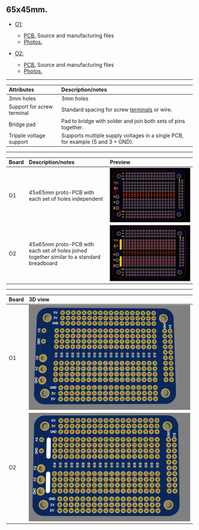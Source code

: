 
## 65x45mm.

* [O1:](https://github.com/Mathiaszmrga/ProtoPCBs/tree/main/65x45/O1)
  * [PCB.](https://github.com/Mathiaszmrga/ProtoPCBs/tree/main/65x45/O1/PCB)
Source and manufacturing files
  * [Photos.](https://github.com/Mathiaszmrga/ProtoPCBs/tree/main/65x45/O1/Photos)

* [O2:](https://github.com/Mathiaszmrga/ProtoPCBs/tree/main/65x45/O1)
  * [PCB.](https://github.com/Mathiaszmrga/ProtoPCBs/tree/main/65x45/O2/PCB)
Source and manufacturing files
  * [Photos.](https://github.com/Mathiaszmrga/ProtoPCBs/tree/main/65x45/O2/Photos)

___

|	Attributes	|	Description/notes	|
|:--|:--|
|	3mm holes|	3mm holes	|
|	Support for screw terminal	|	Standard spacing for screw [terminals](https://lcsc.com/product-detail/Screw-terminal_Ningbo-Kangnex-Elec-WJ126V-5-0-3P_C8401.html) or wire.|
|	Bridge pad|	Pad to bridge with solder and join both sets of pins together.|
|	Tripple voltage support|	Supports multiple supply voltages in a single PCB, for example (5 and 3 + GND).|

___

Board| Description/notes | Preview
|:--|:--|:--|
O1| 45x65mm proto-PCB with each set of holes independent | ![64x46 O1](O1/Photos/65X45_O1.PNG)
O2| 45x65mm proto-PCB with each set of holes joined together similar to a standard breadboard| ![64x46 O2](O2/Photos/65X45_O2.PNG)

___

| Board | 3D view |
|:--|:--|
| O1 |  ![64x46 O1](O1/Photos/65X45_O1_3D.PNG)|
| O2 |  ![64x46 O2](O2/Photos/65X45_O2_3D.PNG)|
